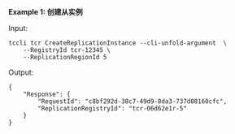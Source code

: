 **Example 1: 创建从实例**



Input: 

```
tccli tcr CreateReplicationInstance --cli-unfold-argument  \
    --RegistryId tcr-12345 \
    --ReplicationRegionId 5
```

Output: 
```
{
    "Response": {
        "RequestId": "c8bf292d-38c7-49d9-8da3-737d08160cfc",
        "ReplicationRegistryId": "tcr-06d62e1r-5"
    }
}
```

